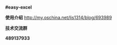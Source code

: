  **#easy-excel** 

 **使用介绍** 
http://my.oschina.net/lis1314/blog/693989



 **技术交流群** 

 **489137933** 